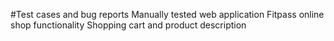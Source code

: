 #Test cases and bug reports
Manually tested web application Fitpass online shop functionality Shopping cart and product description